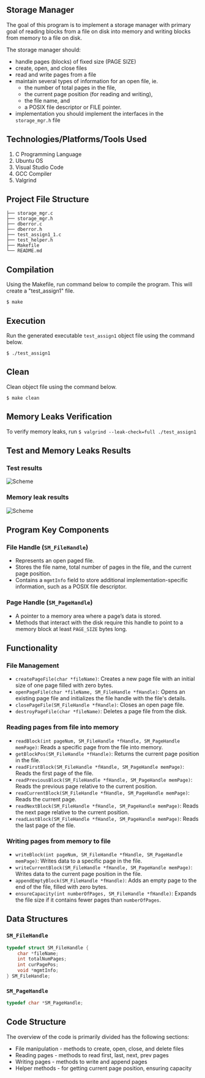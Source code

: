 ## Storage Manager

The goal of this program is to implement a storage manager with primary goal of reading blocks from a file on disk into memory and writing blocks from memory to a file on disk.


The storage manager should:
- handle pages (blocks) of fixed size (PAGE SIZE)
- create, open, and close files
- read and write pages from a file
- maintain several types of information for an open file, ie. 
    - the number of total pages in the file, 
    - the current page position (for reading and writing), 
    - the file name, and 
    - a POSIX file descriptor or FILE pointer. 
- implementation you should implement the interfaces in the `storage_mgr.h` file


## Technologies/Platforms/Tools Used 
1. C Programming Language
2. Ubuntu OS
3. Visual Studio Code
4. GCC Compiler
4. Valgrind


## Project File Structure

    ├── storage_mgr.c
    ├── storage_mgr.h
    ├── dberror.c
    ├── dberror.h
    ├── test_assign1_1.c
    ├── test_helper.h
    ├── Makefile
    └── README.md


## Compilation 
Using the Makefile, run command below to compile the program. This will create a "test_assign1" file.

```$ make```

## Execution
Run the generated executable `test_assign1` object file using the command below.

```$ ./test_assign1```

## Clean
Clean object file using the command below.

```$ make clean```

## Memory Leaks Verification
To verify memory leaks, run
```$ valgrind --leak-check=full ./test_assign1```

## Test and Memory Leaks Results
### Test results
![Scheme](images/test-result.png) 

### Memory leak results
![Scheme](images/memory-leak-result.png) 


## Program Key Components

### File Handle (`SM_FileHandle`)
- Represents an open paged file.
- Stores the file name, total number of pages in the file, and the current page position.
- Contains a `mgmtInfo` field to store additional implementation-specific information, such as a POSIX file descriptor.

### Page Handle (`SM_PageHandle`)
- A pointer to a memory area where a page’s data is stored.
- Methods that interact with the disk require this handle to point to a memory block at least `PAGE_SIZE` bytes long.


## Functionality

### File Management
- `createPageFile(char *fileName)`: Creates a new page file with an initial size of one page filled with zero bytes.
- `openPageFile(char *fileName, SM_FileHandle *fHandle)`: Opens an existing page file and initializes the file handle with the file's details.
- `closePageFile(SM_FileHandle *fHandle)`: Closes an open page file.
- `destroyPageFile(char *fileName)`: Deletes a page file from the disk.

### Reading pages from file into memory
- `readBlock(int pageNum, SM_FileHandle *fHandle, SM_PageHandle memPage)`: Reads a specific page from the file into memory.
- `getBlockPos(SM_FileHandle *fHandle)`: Returns the current page position in the file.
- `readFirstBlock(SM_FileHandle *fHandle, SM_PageHandle memPage)`: Reads the first page of the file.
- `readPreviousBlock(SM_FileHandle *fHandle, SM_PageHandle memPage)`: Reads the previous page relative to the current position.
- `readCurrentBlock(SM_FileHandle *fHandle, SM_PageHandle memPage)`: Reads the current page.
- `readNextBlock(SM_FileHandle *fHandle, SM_PageHandle memPage)`: Reads the next page relative to the current position.
- `readLastBlock(SM_FileHandle *fHandle, SM_PageHandle memPage)`: Reads the last page of the file.

### Writing pages from memory to file
- `writeBlock(int pageNum, SM_FileHandle *fHandle, SM_PageHandle memPage)`: Writes data to a specific page in the file.
- `writeCurrentBlock(SM_FileHandle *fHandle, SM_PageHandle memPage)`: Writes data to the current page position in the file.
- `appendEmptyBlock(SM_FileHandle *fHandle)`: Adds an empty page to the end of the file, filled with zero bytes.
- `ensureCapacity(int numberOfPages, SM_FileHandle *fHandle)`: Expands the file size if it contains fewer pages than `numberOfPages`.

## Data Structures

### `SM_FileHandle`
```c
typedef struct SM_FileHandle {
    char *fileName;
    int totalNumPages;
    int curPagePos;
    void *mgmtInfo;
} SM_FileHandle;
```

### `SM_PageHandle`
```c
typedef char *SM_PageHandle;
```

## Code Structure
The overview of the code is primarily divided has the following sections:

- File manipulation - methods to create, open, close, and delete files
- Reading pages - methods to read first, last, next, prev pages
- Writing pages - methods to write and append pages
- Helper methods - for getting current page position, ensuring capacity
